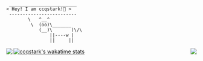 ```
 _________________________
< Hey! I am ccqstark!🤣 >
 -------------------------
        \   ^__^
         \  (oo)\_______
            (__)\       )\/\
                ||----w |
                ||     ||
```

<a href="https://ccqstark.github.io/">
  <img align="left" src="https://github-readme-stats.vercel.app/api?username=ccqstark&count_private=true&show_icons=true&theme=flag-india" />
</a>

<a href="https://ccqstark.github.io/">
  <img align="right" src="https://github-readme-stats.vercel.app/api/top-langs/?username=ccqstark&hide=html,jupyter%20notebook,scss,python,typescript" />
</a>

<!--
**ccqstark/ccqstark** is a ✨ _special_ ✨ repository because its `README.md` (this file) appears on your GitHub profile.

Here are some ideas to get you started:


- 🔭 I’m currently working on ...
- 🌱 I’m currently learning ...
- 👯 I’m looking to collaborate on ...
- 🤔 I’m looking for help with ...
- 💬 Ask me about ...
- 📫 How to reach me: ...
- 😄 Pronouns: ...
- ⚡ Fun fact: ...
-->

[![ccqstark's wakatime stats](https://github-readme-stats.vercel.app/api/wakatime?username=ccqstark)](https://wakatime.com/@ccqstark)
